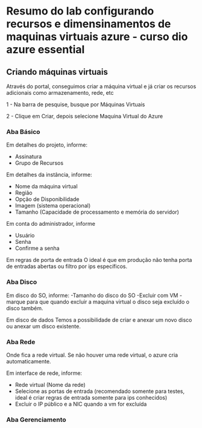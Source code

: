 # Resumo do lab configurando recursos e dimensinamentos de maquinas virtuais azure - curso dio azure essential

## Criando máquinas virtuais
Através do portal, conseguimos criar a máquina virtual e já criar os recursos adicionais como armazenamento, rede, etc

1 - Na barra de pesquise, busque por Máquinas Virtuais

2 - Clique em Criar, depois selecione Maquina Virtual do Azure

### Aba Básico

Em detalhes do projeto, informe:
- Assinatura
- Grupo de Recursos

Em detalhes da instância, informe:
- Nome da máquina virtual
- Região
- Opção de Disponibilidade
- Imagem (sistema operacional)
- Tamanho (Capacidade de processamento e memória do servidor)

Em conta do administrador, informe
- Usuário
- Senha
- Confirme a senha

Em regras de porta de entrada
  O ideal é que em produção não tenha porta de entradas abertas ou filtro por ips específicos.


### Aba Disco

Em disco do SO, informe:
-Tamanho do disco do SO
-Excluir com VM - marque para que quando excluir a maquina virtual o disco seja excluído o disco também.

Em disco de dados
  Temos a possibilidade de criar e anexar um novo disco ou anexar um disco existente.


### Aba Rede
Onde fica a rede virtual. Se não houver uma rede virtual, o azure cria automaticamente.

Em interface de rede, informe:
- Rede virtual (Nome da rede)
- Selecione as portas de entrada (recomendado somente para testes, ideal é criar regras de entrada somente para ips conhecidos)
- Excluir o IP público e a NIC quando a vm for excluída


### Aba Gerenciamento

  






